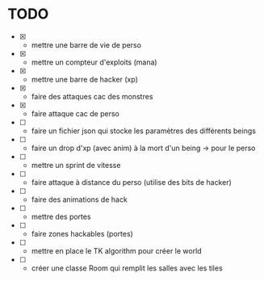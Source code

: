 # TODO

- [x] - mettre une barre de vie de perso
- [x] - mettre un compteur d'exploits (mana)
- [x] - mettre une barre de hacker (xp)

- [x] - faire des attaques cac des monstres
- [x] - faire attaque cac de perso

- [ ] - faire un fichier json qui stocke les paramètres des différents beings
- [ ] - faire un drop d'xp (avec anim) à la mort d'un being -> pour le perso
- [ ] - mettre un sprint de vitesse

- [ ] - faire attaque à distance du perso (utilise des bits de hacker)
- [ ] - faire des animations de hack

- [ ] - mettre des portes
- [ ] - faire zones hackables (portes)


- [ ] - mettre en place le TK algorithm pour créer le world
- [ ] - créer une classe Room qui remplit les salles avec les tiles
